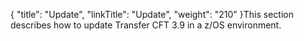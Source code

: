 {
    "title": "Update",
    "linkTitle": "Update",
    "weight": "210"
}This section describes how to update Transfer CFT 3.9 in a z/OS environment.
